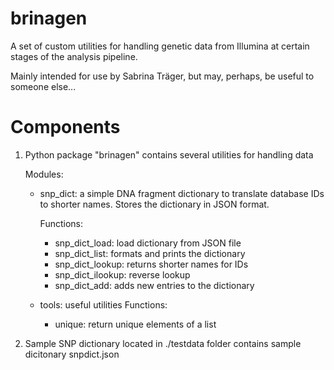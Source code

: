 # brinagen

A set of custom utilities for handling genetic data
from Illumina at certain stages of the analysis pipeline.

Mainly intended for use by Sabrina Träger, but may, perhaps,
be useful to someone else...

# Components

1. Python package "brinagen"
	contains several utilities for handling data

	Modules:
	- snp_dict: a simple DNA fragment dictionary
				to translate database IDs to shorter names.
				Stores the dictionary in JSON format.

		Functions:
		- snp_dict_load:	load dictionary from JSON file
		- snp_dict_list:	formats and prints the dictionary
		- snp_dict_lookup:	returns shorter names for IDs
		- snp_dict_ilookup:	reverse lookup
		- snp_dict_add:		adds new entries to the dictionary

	- tools: useful utilities
		Functions:
		- unique:			return unique elements of a list

2. Sample SNP dictionary
	located in ./testdata folder
	contains sample dicitonary snpdict.json
